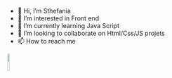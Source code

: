 - 👋 Hi, I’m Sthefania
- 👀 I’m interested in Front end
- 🌱 I’m currently learning Java Script
- 💞️ I’m looking to collaborate on Html/Css/JS projets 
- 📫 How to reach me

<a href="https://www.linkedin.com/in/sthefania-fernandess">
<img src="https://icons8.com/icon/xuvGCOXi8Wyg/linkedin" style="width: 10%;">
</a>


